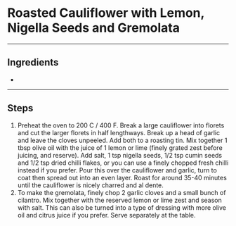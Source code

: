 # Roasted Cauliflower with Lemon, Nigella Seeds and Gremolata

---

## Ingredients

* 

---

## Steps

1.  Preheat the oven to 200 C / 400 F. Break a large cauliflower into florets and cut the larger florets in half lengthways. Break up a head of garlic and leave the cloves unpeeled. Add both to a roasting tin.  Mix together 1 tbsp olive oil with the juice of 1 lemon or lime (finely grated zest before juicing, and reserve). Add salt, 1 tsp nigella seeds, 1/2 tsp cumin seeds and 1/2 tsp dried chilli flakes, or you can use a finely chopped fresh chilli instead if you prefer. Pour this over the cauliflower and garlic, turn to coat then spread out into an even layer. Roast for around 35-40 minutes until the cauliflower is nicely charred and al dente.
2.  To make the gremolata, finely chop 2 garlic cloves and a small bunch of cilantro. Mix together with the reserved lemon or lime zest and season with salt. This can also be turned into a type of dressing with more olive oil and citrus juice if you prefer. Serve separately at the table.